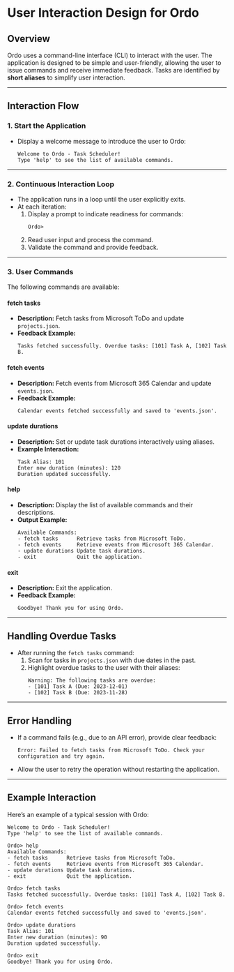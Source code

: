 
# User Interaction Design for Ordo

## Overview
Ordo uses a command-line interface (CLI) to interact with the user. The application is designed to be simple and user-friendly, allowing the user to issue commands and receive immediate feedback. Tasks are identified by **short aliases** to simplify user interaction.

---

## Interaction Flow

### 1. Start the Application
- Display a welcome message to introduce the user to Ordo:
  ```
  Welcome to Ordo - Task Scheduler!
  Type 'help' to see the list of available commands.
  ```

---

### 2. Continuous Interaction Loop
- The application runs in a loop until the user explicitly exits.
- At each iteration:
  1. Display a prompt to indicate readiness for commands:
     ```
     Ordo>
     ```
  2. Read user input and process the command.
  3. Validate the command and provide feedback.

---

### 3. User Commands
The following commands are available:

#### **fetch tasks**
- **Description:** Fetch tasks from Microsoft ToDo and update `projects.json`.
- **Feedback Example:**
  ```
  Tasks fetched successfully. Overdue tasks: [101] Task A, [102] Task B.
  ```

#### **fetch events**
- **Description:** Fetch events from Microsoft 365 Calendar and update `events.json`.
- **Feedback Example:**
  ```
  Calendar events fetched successfully and saved to 'events.json'.
  ```

#### **update durations**
- **Description:** Set or update task durations interactively using aliases.
- **Example Interaction:**
  ```
  Task Alias: 101
  Enter new duration (minutes): 120
  Duration updated successfully.
  ```

#### **help**
- **Description:** Display the list of available commands and their descriptions.
- **Output Example:**
  ```
  Available Commands:
  - fetch tasks      Retrieve tasks from Microsoft ToDo.
  - fetch events     Retrieve events from Microsoft 365 Calendar.
  - update durations Update task durations.
  - exit             Quit the application.
  ```

#### **exit**
- **Description:** Exit the application.
- **Feedback Example:**
  ```
  Goodbye! Thank you for using Ordo.
  ```

---

## Handling Overdue Tasks
- After running the `fetch tasks` command:
  1. Scan for tasks in `projects.json` with due dates in the past.
  2. Highlight overdue tasks to the user with their aliases:
     ```
     Warning: The following tasks are overdue:
     - [101] Task A (Due: 2023-12-01)
     - [102] Task B (Due: 2023-11-28)
     ```

---

## Error Handling
- If a command fails (e.g., due to an API error), provide clear feedback:
  ```
  Error: Failed to fetch tasks from Microsoft ToDo. Check your configuration and try again.
  ```
- Allow the user to retry the operation without restarting the application.

---

## Example Interaction
Here’s an example of a typical session with Ordo:
```
Welcome to Ordo - Task Scheduler!
Type 'help' to see the list of available commands.

Ordo> help
Available Commands:
- fetch tasks      Retrieve tasks from Microsoft ToDo.
- fetch events     Retrieve events from Microsoft 365 Calendar.
- update durations Update task durations.
- exit             Quit the application.

Ordo> fetch tasks
Tasks fetched successfully. Overdue tasks: [101] Task A, [102] Task B.

Ordo> fetch events
Calendar events fetched successfully and saved to 'events.json'.

Ordo> update durations
Task Alias: 101
Enter new duration (minutes): 90
Duration updated successfully.

Ordo> exit
Goodbye! Thank you for using Ordo.
```
